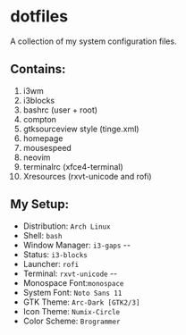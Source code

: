 # dotfiles
A collection of my system configuration files.



## Contains:
1. i3wm
2. i3blocks
3. bashrc (user + root)
4. compton
5. gtksourceview style (tinge.xml)
5. homepage
5. mousespeed
6. neovim
7. terminalrc (xfce4-terminal)
9. Xresources (rxvt-unicode and rofi)



## My Setup:

- Distribution: `Arch Linux`
- Shell: `bash`
- Window Manager: `i3-gaps`
-- 
- Status: `i3-blocks`
- Launcher: `rofi`
- Terminal: `rxvt-unicode`
--
- Monospace Font:`monospace`
- System Font: `Noto Sans 11`
- GTK Theme: `Arc-Dark [GTK2/3]`
- Icon Theme: `Numix-Circle`
- Color Scheme: `Brogrammer`


